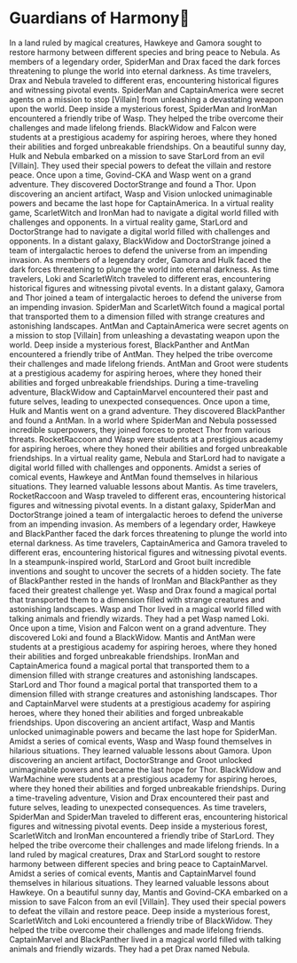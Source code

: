 # Guardians of Harmony:cherry_blossom:

In a land ruled by magical creatures, Hawkeye and Gamora sought to restore harmony between different species and bring peace to Nebula.
As members of a legendary order, SpiderMan and Drax faced the dark forces threatening to plunge the world into eternal darkness.
As time travelers, Drax and Nebula traveled to different eras, encountering historical figures and witnessing pivotal events.
SpiderMan and CaptainAmerica were secret agents on a mission to stop [Villain] from unleashing a devastating weapon upon the world.
Deep inside a mysterious forest, SpiderMan and IronMan encountered a friendly tribe of Wasp. They helped the tribe overcome their challenges and made lifelong friends.
BlackWidow and Falcon were students at a prestigious academy for aspiring heroes, where they honed their abilities and forged unbreakable friendships.
On a beautiful sunny day, Hulk and Nebula embarked on a mission to save StarLord from an evil [Villain]. They used their special powers to defeat the villain and restore peace.
Once upon a time, Govind-CKA and Wasp went on a grand adventure. They discovered DoctorStrange and found a Thor.
Upon discovering an ancient artifact, Wasp and Vision unlocked unimaginable powers and became the last hope for CaptainAmerica.
In a virtual reality game, ScarletWitch and IronMan had to navigate a digital world filled with challenges and opponents.
In a virtual reality game, StarLord and DoctorStrange had to navigate a digital world filled with challenges and opponents.
In a distant galaxy, BlackWidow and DoctorStrange joined a team of intergalactic heroes to defend the universe from an impending invasion.
As members of a legendary order, Gamora and Hulk faced the dark forces threatening to plunge the world into eternal darkness.
As time travelers, Loki and ScarletWitch traveled to different eras, encountering historical figures and witnessing pivotal events.
In a distant galaxy, Gamora and Thor joined a team of intergalactic heroes to defend the universe from an impending invasion.
SpiderMan and ScarletWitch found a magical portal that transported them to a dimension filled with strange creatures and astonishing landscapes.
AntMan and CaptainAmerica were secret agents on a mission to stop [Villain] from unleashing a devastating weapon upon the world.
Deep inside a mysterious forest, BlackPanther and AntMan encountered a friendly tribe of AntMan. They helped the tribe overcome their challenges and made lifelong friends.
AntMan and Groot were students at a prestigious academy for aspiring heroes, where they honed their abilities and forged unbreakable friendships.
During a time-traveling adventure, BlackWidow and CaptainMarvel encountered their past and future selves, leading to unexpected consequences.
Once upon a time, Hulk and Mantis went on a grand adventure. They discovered BlackPanther and found a AntMan.
In a world where SpiderMan and Nebula possessed incredible superpowers, they joined forces to protect Thor from various threats.
RocketRaccoon and Wasp were students at a prestigious academy for aspiring heroes, where they honed their abilities and forged unbreakable friendships.
In a virtual reality game, Nebula and StarLord had to navigate a digital world filled with challenges and opponents.
Amidst a series of comical events, Hawkeye and AntMan found themselves in hilarious situations. They learned valuable lessons about Mantis.
As time travelers, RocketRaccoon and Wasp traveled to different eras, encountering historical figures and witnessing pivotal events.
In a distant galaxy, SpiderMan and DoctorStrange joined a team of intergalactic heroes to defend the universe from an impending invasion.
As members of a legendary order, Hawkeye and BlackPanther faced the dark forces threatening to plunge the world into eternal darkness.
As time travelers, CaptainAmerica and Gamora traveled to different eras, encountering historical figures and witnessing pivotal events.
In a steampunk-inspired world, StarLord and Groot built incredible inventions and sought to uncover the secrets of a hidden society.
The fate of BlackPanther rested in the hands of IronMan and BlackPanther as they faced their greatest challenge yet.
Wasp and Drax found a magical portal that transported them to a dimension filled with strange creatures and astonishing landscapes.
Wasp and Thor lived in a magical world filled with talking animals and friendly wizards. They had a pet Wasp named Loki.
Once upon a time, Vision and Falcon went on a grand adventure. They discovered Loki and found a BlackWidow.
Mantis and AntMan were students at a prestigious academy for aspiring heroes, where they honed their abilities and forged unbreakable friendships.
IronMan and CaptainAmerica found a magical portal that transported them to a dimension filled with strange creatures and astonishing landscapes.
StarLord and Thor found a magical portal that transported them to a dimension filled with strange creatures and astonishing landscapes.
Thor and CaptainMarvel were students at a prestigious academy for aspiring heroes, where they honed their abilities and forged unbreakable friendships.
Upon discovering an ancient artifact, Wasp and Mantis unlocked unimaginable powers and became the last hope for SpiderMan.
Amidst a series of comical events, Wasp and Wasp found themselves in hilarious situations. They learned valuable lessons about Gamora.
Upon discovering an ancient artifact, DoctorStrange and Groot unlocked unimaginable powers and became the last hope for Thor.
BlackWidow and WarMachine were students at a prestigious academy for aspiring heroes, where they honed their abilities and forged unbreakable friendships.
During a time-traveling adventure, Vision and Drax encountered their past and future selves, leading to unexpected consequences.
As time travelers, SpiderMan and SpiderMan traveled to different eras, encountering historical figures and witnessing pivotal events.
Deep inside a mysterious forest, ScarletWitch and IronMan encountered a friendly tribe of StarLord. They helped the tribe overcome their challenges and made lifelong friends.
In a land ruled by magical creatures, Drax and StarLord sought to restore harmony between different species and bring peace to CaptainMarvel.
Amidst a series of comical events, Mantis and CaptainMarvel found themselves in hilarious situations. They learned valuable lessons about Hawkeye.
On a beautiful sunny day, Mantis and Govind-CKA embarked on a mission to save Falcon from an evil [Villain]. They used their special powers to defeat the villain and restore peace.
Deep inside a mysterious forest, ScarletWitch and Loki encountered a friendly tribe of BlackWidow. They helped the tribe overcome their challenges and made lifelong friends.
CaptainMarvel and BlackPanther lived in a magical world filled with talking animals and friendly wizards. They had a pet Drax named Nebula.